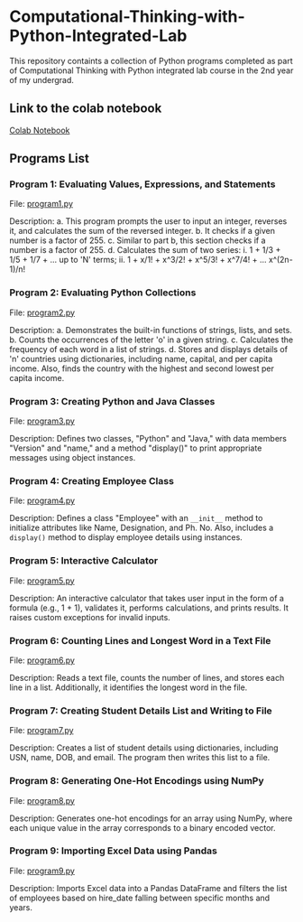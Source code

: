 # Computational-Thinking-with-Python-Integrated-Lab
This repository containts a collection of Python programs completed as part of Computational Thinking with Python integrated lab course in the 2nd year of my undergrad.

## Link to the colab notebook
[Colab Notebook](ctpy_integrated_lab.ipynb)

## Programs List

### Program 1: Evaluating Values, Expressions, and Statements

File: [program1.py](https://github.com/shrutin567/Computational-Thinking-with-Python-Integrated-Lab/blob/main/program1.py)

Description:
a. This program prompts the user to input an integer, reverses it, and calculates the sum of the reversed integer.
b. It checks if a given number is a factor of 255.
c. Similar to part b, this section checks if a number is a factor of 255.
d. Calculates the sum of two series: i. 1 + 1/3 + 1/5 + 1/7 + ... up to 'N' terms; ii. 1 + x/1! + x^3/2! + x^5/3! + x^7/4! + ... x^(2n-1)/n!

### Program 2: Evaluating Python Collections

File: [program2.py](https://github.com/shrutin567/Computational-Thinking-with-Python-Integrated-Lab/blob/main/program2.py)

Description:
a. Demonstrates the built-in functions of strings, lists, and sets.
b. Counts the occurrences of the letter 'o' in a given string.
c. Calculates the frequency of each word in a list of strings.
d. Stores and displays details of 'n' countries using dictionaries, including name, capital, and per capita income. Also, finds the country with the highest and second lowest per capita income.

### Program 3: Creating Python and Java Classes

File: [program3.py](https://github.com/shrutin567/Computational-Thinking-with-Python-Integrated-Lab/blob/main/program3.py)

Description:
Defines two classes, "Python" and "Java," with data members "Version" and "name," and a method "display()" to print appropriate messages using object instances.

### Program 4: Creating Employee Class

File: [program4.py](https://github.com/shrutin567/Computational-Thinking-with-Python-Integrated-Lab/blob/main/program4.py)

Description:
Defines a class "Employee" with an `__init__` method to initialize attributes like Name, Designation, and Ph. No. Also, includes a `display()` method to display employee details using instances.

### Program 5: Interactive Calculator

File: [program5.py](https://github.com/shrutin567/Computational-Thinking-with-Python-Integrated-Lab/blob/main/program5.py)

Description:
An interactive calculator that takes user input in the form of a formula (e.g., 1 + 1), validates it, performs calculations, and prints results. It raises custom exceptions for invalid inputs.

### Program 6: Counting Lines and Longest Word in a Text File

File: [program6.py](https://github.com/shrutin567/Computational-Thinking-with-Python-Integrated-Lab/blob/main/program6.py)

Description:
Reads a text file, counts the number of lines, and stores each line in a list. Additionally, it identifies the longest word in the file.

### Program 7: Creating Student Details List and Writing to File

File: [program7.py](https://github.com/shrutin567/Computational-Thinking-with-Python-Integrated-Lab/blob/main/program7.py)

Description:
Creates a list of student details using dictionaries, including USN, name, DOB, and email. The program then writes this list to a file.

### Program 8: Generating One-Hot Encodings using NumPy

File: [program8.py](https://github.com/shrutin567/Computational-Thinking-with-Python-Integrated-Lab/blob/main/program8.py)

Description:
Generates one-hot encodings for an array using NumPy, where each unique value in the array corresponds to a binary encoded vector.

### Program 9: Importing Excel Data using Pandas

File: [program9.py](https://github.com/shrutin567/Computational-Thinking-with-Python-Integrated-Lab/blob/main/program9.py)

Description:
Imports Excel data into a Pandas DataFrame and filters the list of employees based on hire_date falling between specific months and years.
